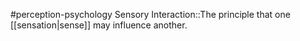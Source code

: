 #perception-psychology 
Sensory Interaction::The principle that one [[sensation|sense]] may influence another.
<!--SR:!2024-02-05,3,250-->